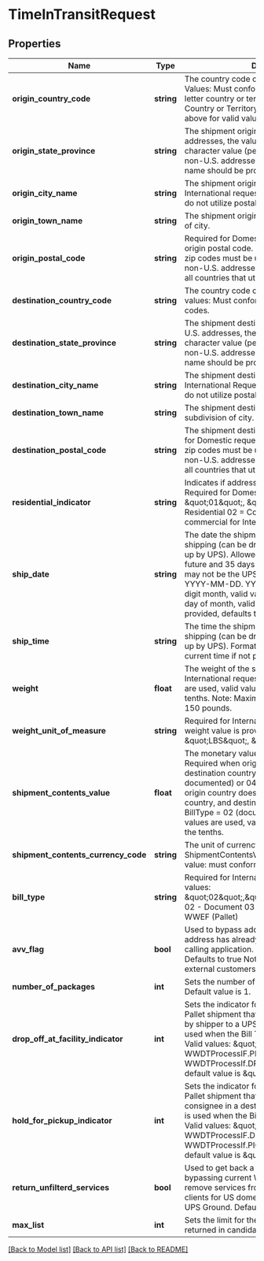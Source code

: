 # TimeInTransitRequest

## Properties
Name | Type | Description | Notes
------------ | ------------- | ------------- | -------------
**origin_country_code** | **string** | The country code of the origin shipment.  Valid Values:  Must conform to the ISO-defined, two-letter country or territory codes.  Refer to Country or Territory Codes in the Appendix above for valid values. | 
**origin_state_province** | **string** | The shipment origin state or province.  For U.S. addresses, the value must be a valid 2-character value (per U.S. Mail standards)   For non-U.S. addresses the full State or Province name should be provided. | [optional] 
**origin_city_name** | **string** | The shipment origin city. Required for International requests for those countries that do not utilize postal codes. | [optional] 
**origin_town_name** | **string** | The shipment origin town. Town is a subdivision of city. | [optional] 
**origin_postal_code** | **string** | Required for Domestic requests.  The shipment origin postal code.   Either the 5, or 9-digit US zip codes must be used for U.S. addresses.  For non-U.S. addresses, this is recommended for all countries that utilize postal codes. | [optional] 
**destination_country_code** | **string** | The country code of the destination.    Valid values:   Must conform to ISO-defined country codes. | [optional] 
**destination_state_province** | **string** | The shipment destination state or province.  For U.S. addresses, the value must be a valid 2-character value (per U.S. Mail standards).    For non-U.S. addresses the full State or Province name should be provided. | [optional] 
**destination_city_name** | **string** | The shipment destination city. Required for International Requests for those countries that do not utilize postal codes. | [optional] 
**destination_town_name** | **string** | The shipment destination town.  Town is a subdivision of city. | [optional] 
**destination_postal_code** | **string** | The shipment destination postal code.    Required for Domestic requests. Either 5, or 9-digit U.S. zip codes must be used for U.S. addresses.  For non-U.S. addresses, this is recommended for all countries that utilize postal codes. | [optional] 
**residential_indicator** | **string** | Indicates if address is residential or commercial. Required for Domestic requests.     Valid values: \&quot;01\&quot;, \&quot;02\&quot;     01 &#x3D; Residential   02 &#x3D; Commercial     Defaults to commercial for International Requests. | [optional] 
**ship_date** | **string** | The date the shipment is tendered to UPS for shipping (can be dropped off at UPS or picked up by UPS).  Allowed range is up to 60 days in future and 35 days in past. This date may or may not be the UPS business date.   Format is YYYY-MM-DD.    YYYY &#x3D; 4 digit year;   MM &#x3D; 2 digit month, valid values 01-12;   DD &#x3D; 2 digit day of month, valid values 01-31   If no value is provided, defaults to current system date. | [optional] 
**ship_time** | **string** | The time the shipment is tendered to UPS for shipping (can be dropped off at UPS or picked up by UPS).    Format is HH:MM:SS    Defaults to current time if not provided. | [optional] 
**weight** | **float** | The weight of the shipment. Required for International requests.     Note: If decimal values are used, valid values will be rounded to the tenths.      Note: Maximum value is 70 kilograms or 150 pounds. | [optional] 
**weight_unit_of_measure** | **string** | Required for International requests and when weight value is provided.     Valid Values: \&quot;LBS\&quot;, \&quot;KGS\&quot; | [optional] 
**shipment_contents_value** | **float** | The monetary value of shipment contents.     Required when origin country does not equal destination country and BillType is 03 (non-documented) or 04 (WWEF)     Required when origin country does not equal destination country, and destination country &#x3D; CA, and BillType &#x3D; 02 (document).     Note: If decimal values are used, valid values will be rounded to the tenths. | [optional] 
**shipment_contents_currency_code** | **string** | The unit of currency used for values. Required if ShipmentContentsValue is populated.   Valid value: must conform to ISO standards. | [optional] 
**bill_type** | **string** | Required for International Requests.   Valid values: \&quot;02\&quot;,\&quot;03\&quot;,\&quot;04\&quot;   02 - Document   03 - Non Document   04 - WWEF (Pallet) | [optional] 
**avv_flag** | **bool** | Used to bypass address validation when the address has already been validated by the calling application.      Valid values: true, false     Defaults to true   Note: not to be exposed to external customers. | [optional] 
**number_of_packages** | **int** | Sets the number of packages in shipment.  Default value is 1. | [optional] 
**drop_off_at_facility_indicator** | **int** | Sets the indicator for an international Freight Pallet shipment that is going to be dropped off by shipper to a UPS facility.  The indicator is used when the Bill Type is \&quot;04\&quot;.      Valid values: \&quot;0\&quot;, \&quot;1\&quot;.     0 &#x3D; WWDTProcessIF.PICKUP_BY_UPS   1 &#x3D; WWDTProcessIf.DROPOFF_BY_SHIPPER     The default value is \&quot;0\&quot; | [optional] 
**hold_for_pickup_indicator** | **int** | Sets the indicator for an international Freight Pallet shipment that is going to be pick-up by consignee in a destination facility.  The indicator is used when the Bill Type is \&quot;04\&quot;.      Valid values: \&quot;0\&quot;, \&quot;1\&quot;.     0 &#x3D; WWDTProcessIF.DELIVERY_BY_UPS   1 &#x3D; WWDTProcessIf.PICKUP_BY_CONSIGNEE     The default value is \&quot;0\&quot; | [optional] 
**return_unfilterd_services** | **bool** | Used to get back a full list of services - bypassing current WWDT business rules to remove services from the list being returned to clients for US domestic that are slower than UPS Ground.      Default value is false. | [optional] 
**max_list** | **int** | Sets the limit for the number of candidates returned in candidate list.      Default value is 200. | [optional] 

[[Back to Model list]](../../README.md#documentation-for-models) [[Back to API list]](../../README.md#documentation-for-api-endpoints) [[Back to README]](../../README.md)

